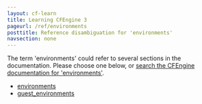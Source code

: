 ```yaml
---
layout: cf-learn
title: Learning CFEngine 3
pageurl: /ref/environments
posttitle: Reference disambiguation for 'environments'
navsection: none
---
```


The term 'environments' could refer to several sections in the documentation. Please choose one below, or
[search the CFEngine documentation for 'environments'](http://cfengine.com/docs/3.5/search.html?q=environments).

- [environments](http://cfengine.com/docs/3.5/reference-design-center-api.html#environments)
- [guest_environments](http://cfengine.com/docs/3.5/reference-promise-types-guest_environments.html#guest_environments)
